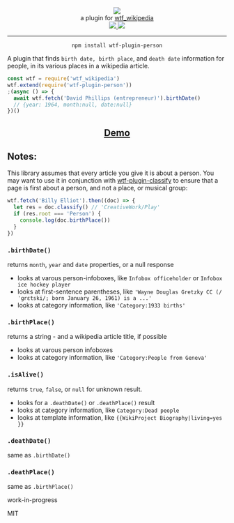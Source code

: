 <div align="center">
  <img src="https://cloud.githubusercontent.com/assets/399657/23590290/ede73772-01aa-11e7-8915-181ef21027bc.png" />

  <div>a plugin for <a href="https://github.com/spencermountain/wtf_wikipedia/">wtf_wikipedia</a></div>
  
  <!-- npm version -->
  <a href="https://npmjs.org/package/wtf-plugin-person">
    <img src="https://img.shields.io/npm/v/wtf-plugin-person.svg?style=flat-square" />
  </a>
  
  <!-- file size -->
  <a href="https://unpkg.com/wtf-plugin-person/builds/wtf-plugin-person.min.js">
    <img src="https://badge-size.herokuapp.com/spencermountain/wtf-plugin-html/master/builds/wtf-plugin-person.min.js" />
  </a>
   <hr/>
</div>

<div align="center">
  <code>npm install wtf-plugin-person</code>
</div>

A plugin that finds `birth date, birth place`, and `death date` information for people, in its various places in a wikipedia article.

```js
const wtf = require('wtf_wikipedia')
wtf.extend(require('wtf-plugin-person'))
;(async () => {
  await wtf.fetch('David Phillips (entrepreneur)').birthDate()
  // {year: 1964, month:null, date:null}
})()
```

<div align="center">
  <h2><a href="https://observablehq.com/@spencermountain/wtf-plugin-person">Demo</a></h2>
</div>

## Notes:

This library assumes that every article you give it is about a person. You may want to use it in conjunction with [wtf-plugin-classify](https://github.com/spencermountain/wtf_wikipedia/tree/master/plugins/classify)
to ensure that a page is first about a person, and not a place, or musical group:

```js
wtf.fetch('Billy Elliot').then((doc) => {
  let res = doc.classify() // 'CreativeWork/Play'
  if (res.root === 'Person') {
    console.log(doc.birthPlace())
  }
})
```

### `.birthDate()`

returns `month`, `year` and `date` properties, or a null response

- looks at varous person-infoboxes, like `Infobox officeholder` or `Infobox ice hockey player`
- looks at first-sentence parentheses, like `'Wayne Douglas Gretzky CC (/ˈɡrɛtski/; born January 26, 1961) is a ...'`
- looks at category information, like `'Category:1933 births'`

### `.birthPlace()`

returns a string - and a wikipedia article title, if possible

- looks at varous person infoboxes
- looks at category information, like `'Category:People from Geneva'`

### `.isAlive()`

returns `true`, `false`, or `null` for unknown result.

- looks for a `.deathDate()` or `.deathPlace()` result
- looks at category information, like `Category:Dead people`
- looks at template information, like `{{WikiProject Biography|living=yes }}`

### `.deathDate()`

same as `.birthDate()`

### `.deathPlace()`

same as `.birthPlace()`

work-in-progress

MIT
